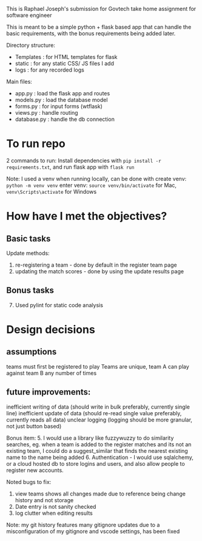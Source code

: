 
This is Raphael Joseph's submission for Govtech take home assignment for software engineer

This is meant to be a simple python + flask based app that can handle the basic requirements, with the bonus requirements being added later.

Directory structure:
- Templates : for HTML templates for flask
- static : for any static CSS/ JS files I add
- logs : for any recorded logs

Main files:
- app.py : load the flask app and routes
- models.py : load the database model
- forms.py : for input forms (wtflask)
- views.py : handle routing
- database.py : handle the db connection

# To run repo
2 commands to run: Install dependencies with `pip install -r requirements.txt`, and run flask app with `flask run`

Note: I used a venv when running locally, can be done with
    create venv: `python -m venv venv`
    enter venv: `source venv/bin/activate` for Mac, `venv\Scripts\activate` for Windows

# How have I met the objectives?
## Basic tasks

Update methods:
1. re-registering a team - done by default in the register team page
2. updating the match scores - done by using the update results page

## Bonus tasks
7. Used pylint for static code analysis

# Design decisions

## assumptions
teams must first be registered to play
Teams are unique, team A can play against team B any number of times

## future improvements:
inefficient writing of data (should write in bulk preferably, currently single line)
inefficient update of data (should re-read single value preferably, currently reads all data)
unclear logging (logging should be more granular, not just button based)

Bonus item:
5. I would use a library like fuzzywuzzy to do similarity searches, eg. when a team is added to the register matches and its not an existing team,
I could do a suggest_similar that finds the nearest existing name to the name being added
6. Authentication - I would use sqlalchemy, or a cloud hosted db to store logins and users, and also allow people to register new accounts. 

Noted bugs to fix:
1. view teams shows all changes made due to reference being change history and not storage
2. Date entry is not sanity checked
3. log clutter when editing results

Note: my git history features many gitignore updates due to a misconfiguration of my gitignore and vscode settings, has been fixed